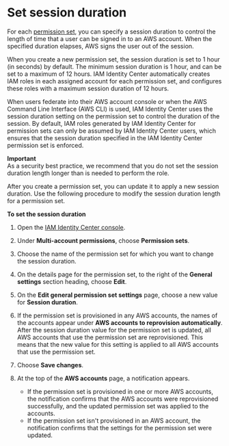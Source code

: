 # Set session duration<a name="howtosessionduration"></a>

For each [permission set](https://docs.aws.amazon.com/singlesignon/latest/userguide/permissionsetsconcept.html), you can specify a session duration to control the length of time that a user can be signed in to an AWS account\. When the specified duration elapses, AWS signs the user out of the session\. 

When you create a new permission set, the session duration is set to 1 hour \(in seconds\) by default\. The minimum session duration is 1 hour, and can be set to a maximum of 12 hours\. IAM Identity Center automatically creates IAM roles in each assigned account for each permission set, and configures these roles with a maximum session duration of 12 hours\.

When users federate into their AWS account console or when the AWS Command Line Interface \(AWS CLI\) is used, IAM Identity Center uses the session duration setting on the permission set to control the duration of the session\. By default, IAM roles generated by IAM Identity Center for permission sets can only be assumed by IAM Identity Center users, which ensures that the session duration specified in the IAM Identity Center permission set is enforced\.

**Important**  
As a security best practice, we recommend that you do not set the session duration length longer than is needed to perform the role\.

After you create a permission set, you can update it to apply a new session duration\. Use the following procedure to modify the session duration length for a permission set\.

**To set the session duration**

1. Open the [IAM Identity Center console](https://console.aws.amazon.com/singlesignon)\.

1. Under **Multi\-account permissions**, choose **Permission sets**\.

1. Choose the name of the permission set for which you want to change the session duration\.

1. On the details page for the permission set, to the right of the **General settings** section heading, choose **Edit**\.

1. On the **Edit general permission set settings** page, choose a new value for **Session duration**\.

1. If the permission set is provisioned in any AWS accounts, the names of the accounts appear under **AWS accounts to reprovision automatically**\. After the session duration value for the permission set is updated, all AWS accounts that use the permission set are reprovisioned\. This means that the new value for this setting is applied to all AWS accounts that use the permission set\.

1. Choose **Save changes**\.

1. At the top of the **AWS accounts** page, a notification appears\.
   + If the permission set is provisioned in one or more AWS accounts, the notification confirms that the AWS accounts were reprovisioned successfully, and the updated permission set was applied to the accounts\.
   + If the permission set isn't provisioned in an AWS account, the notification confirms that the settings for the permission set were updated\.